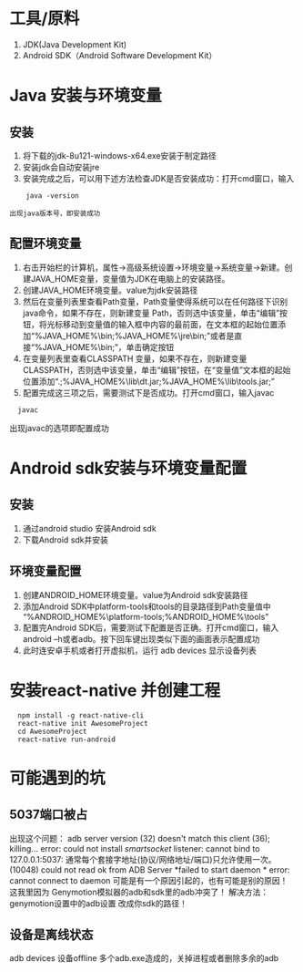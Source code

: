 # 工具/原料
1. JDK(Java Development Kit)
2. Android SDK（Android Software Development Kit）
# Java 安装与环境变量
## 安装
1. 将下载的jdk-8u121-windows-x64.exe安装于制定路径
2. 安装jdk会自动安装jre
3. 安装完成之后，可以用下述方法检查JDK是否安装成功：打开cmd窗口，输入
```
    java -version
```
    出现java版本号，即安装成功
## 配置环境变量
1. 右击开始栏的计算机，属性->高级系统设置->环境变量->系统变量->新建。创建JAVA_HOME变量，变量值为JDK在电脑上的安装路径。
2. 创建JAVA_HOME环境变量。value为jdk安装路径
3. 然后在变量列表里查看Path变量，Path变量使得系统可以在任何路径下识别java命令，如果不存在，则新建变量 Path，否则选中该变量，单击“编辑”按钮，将光标移动到变量值的输入框中内容的最前面，在文本框的起始位置添加“%JAVA_HOME%\bin;%JAVA_HOME%\jre\bin;”或者是直接“%JAVA_HOME%\bin;”，单击确定按钮
4. 在变量列表里查看CLASSPATH 变量，如果不存在，则新建变量CLASSPATH，否则选中该变量，单击“编辑”按钮，在“变量值”文本框的起始位置添加“.;%JAVA_HOME%\lib\dt.jar;%JAVA_HOME%\lib\tools.jar;”
5. 配置完成这三项之后，需要测试下是否成功。打开cmd窗口，输入javac
```
  javac
```
  出现javac的选项即配置成功

# Android sdk安装与环境变量配置
## 安装
1. 通过android studio 安装Android sdk
2. 下载Android sdk并安装
## 环境变量配置
1. 创建ANDROID_HOME环境变量。value为Android sdk安装路径
2. 添加Android SDK中platform-tools和tools的目录路径到Path变量值中
    “%ANDROID_HOME%\platform-tools;%ANDROID_HOME%\tools”
3. 配置完Android SDK后，需要测试下配置是否正确。打开cmd窗口，输入android –h或者adb。按下回车键出现类似下面的画面表示配置成功
4. 此时连安卓手机或者打开虚拟机，运行 adb devices 显示设备列表

# 安装react-native 并创建工程
```
  npm install -g react-native-cli
  react-native init AwesomeProject
  cd AwesomeProject
  react-native run-android
```

# 可能遇到的坑
## 5037端口被占
出现这个问题：
adb server version (32) doesn't match this client (36); killing...
error: could not install *smartsocket* listener: cannot bind to 127.0.0.1:5037:
通常每个套接字地址(协议/网络地址/端口)只允许使用一次。 (10048)
could not read ok from ADB Server *failed to start daemon *
error: cannot connect to daemon
可能是有一个原因引起的，也有可能是别的原因！
这我里因为 Genymotion模拟器的adb和sdk里的adb冲突了！
解决方法：genymotion设置中的adb设置 改成你sdk的路径！

## 设备是离线状态
adb devices
设备offline 多个adb.exe造成的，关掉进程或者删除多余的adb
